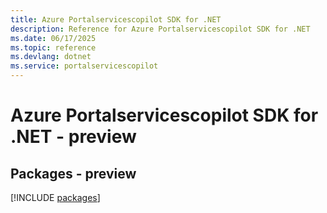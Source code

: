 ```yaml
---
title: Azure Portalservicescopilot SDK for .NET
description: Reference for Azure Portalservicescopilot SDK for .NET
ms.date: 06/17/2025
ms.topic: reference
ms.devlang: dotnet
ms.service: portalservicescopilot
---
```

# Azure Portalservicescopilot SDK for .NET - preview
## Packages - preview
[!INCLUDE [packages](portalservicescopilot-index.md)]